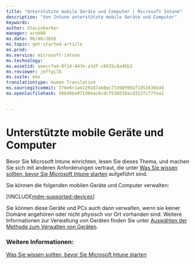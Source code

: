 ```yaml
---
title: "Unterstützte mobile Geräte und Computer | Microsoft Intune"
description: "Von Intune unterstützte mobile Geräte und Computer"
keywords: 
author: Staciebarker
manager: arob98
ms.date: 06/08/2016
ms.topic: get-started-article
ms.prod: 
ms.service: microsoft-intune
ms.technology: 
ms.assetid: aeeccfa4-0f14-447e-a3df-c8435c8a4bb2
ms.reviewer: jeffgilb
ms.suite: ems
translationtype: Human Translation
ms.sourcegitcommit: 376e6c1ae229187ab8ec73390f091f1d534365dd
ms.openlocfilehash: 506d8be071d94ac8cdcf536010acd322fc77fea2


---
```


# Unterstützte mobile Geräte und Computer

Bevor Sie Microsoft Intune einrichten, lesen Sie dieses Thema, und machen Sie sich mit anderen Anforderungen vertraut, die unter [Was Sie wissen sollten, bevor Sie Microsoft Intune starten](what-to-know-before-you-start-microsoft-intune.md) aufgeführt sind. 

Sie können die folgenden mobilen Geräte und Computer verwalten:

[!INCLUDE[mdm-supported-devices](../includes/mdm-supported-devices.md)] 

Sie können diese Geräte und PCs auch dann verwalten, wenn sie keiner Domäne angehören oder nicht physisch vor Ort vorhanden sind. Weitere Informationen zur Verwaltung von Geräten finden Sie unter [Auswählen der Methode zum Verwalten von Geräten](/Intune/get-started/choose-how-to-manage-devices).


### Weitere Informationen:
[Was Sie wissen sollten, bevor Sie Microsoft Intune starten](what-to-know-before-you-start-microsoft-intune.md)


<!--HONumber=Jul16_HO3-->


